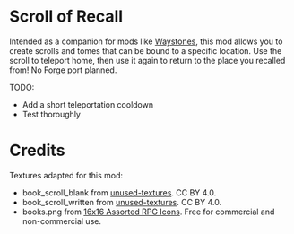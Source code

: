 # Scroll of Recall

Intended as a companion for mods like [Waystones](https://github.com/TwelveIterationMods/Waystones), this mod allows you to create scrolls and tomes that can be bound to a specific location. Use the scroll to teleport home, then use it again to return to the place you recalled from! No Forge port planned.

TODO:

- Add a short teleportation cooldown
- Test thoroughly

# Credits

Textures adapted for this mod:

- book_scroll_blank from [unused-textures](https://github.com/malcolmriley/unused-textures). CC BY 4.0.
- book_scroll_written from [unused-textures](https://github.com/malcolmriley/unused-textures). CC BY 4.0.
- books.png from [16x16 Assorted RPG Icons](https://merchant-shade.itch.io/16x16-mixed-rpg-icons). Free for commercial and non-commercial use.
